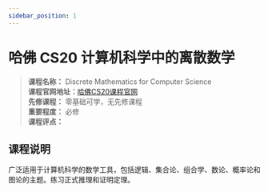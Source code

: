 ```yaml
---
sidebar_position: 1
---
```


# 哈佛 CS20 计算机科学中的离散数学




>**课程名称：** Discrete Mathematics for Computer Science      
**课程官网地址：**[哈佛CS20课程官网](https://lewis.seas.harvard.edu/pages/harvard-computer-science-20-discrete-mathematics-computer-science)   
**先修课程：** 零基础可学，无先修课程  
**重要程度：** 必修  
**课程评点：** 

## 课程说明
广泛适用于计算机科学的数学工具，包括逻辑、集合论、组合学、数论、概率论和图论的主题。练习正式推理和证明定理。



<Comment></Comment>

